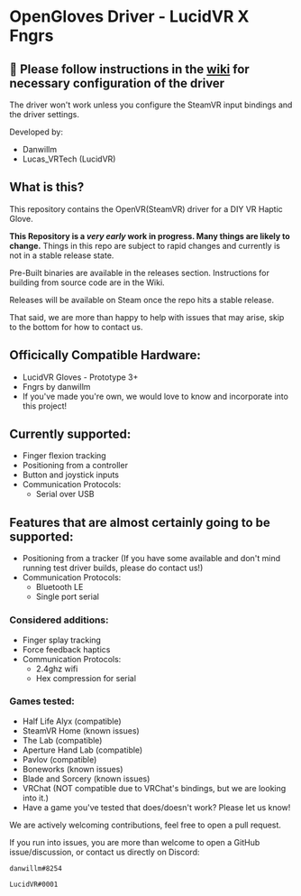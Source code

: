 # OpenGloves Driver - LucidVR X Fngrs
## 🚨 Please follow instructions in the <a href="https://github.com/LucidVR/opengloves-driver/wiki">wiki</a> for necessary configuration of the driver
The driver won't work unless you configure the SteamVR input bindings and the driver settings.

Developed by:
* Danwillm
* Lucas_VRTech (LucidVR)

## What is this?
This repository contains the OpenVR(SteamVR) driver for a DIY VR Haptic Glove.

__This Repository is a *very early* work in progress. Many things are likely to change.__
Things in this repo are subject to rapid changes and currently is not in a stable release state.

Pre-Built binaries are available in the releases section.
Instructions for building from source code are in the Wiki.

Releases will be available on Steam once the repo hits a stable release.

That said, we are more than happy to help with issues that may arise, skip to the bottom for how to contact us.

## Officically Compatible Hardware:
* LucidVR Gloves - Prototype 3+
* Fngrs by danwillm
* If you've made you're own, we would love to know and incorporate into this project!

## Currently supported:
* Finger flexion tracking
* Positioning from a controller
* Button and joystick inputs
* Communication Protocols:
  - Serial over USB

## Features that are almost certainly going to be supported:
* Positioning from a tracker (If you have some available and don't mind running test driver builds, please do contact us!)
* Communication Protocols:
  - Bluetooth LE
  - Single port serial

### Considered additions:
* Finger splay tracking
* Force feedback haptics
* Communication Protocols:
  - 2.4ghz wifi
  - Hex compression for serial

### Games tested:
* Half Life Alyx (compatible)
* SteamVR Home (known issues)
* The Lab (compatible)
* Aperture Hand Lab (compatible)
* Pavlov (compatible)
* Boneworks (known issues)
* Blade and Sorcery (known issues)
* VRChat (NOT compatible due to VRChat's bindings, but we are looking into it.)
* Have a game you've tested that does/doesn't work? Please let us know!

We are actively welcoming contributions, feel free to open a pull request.

If you run into issues, you are more than welcome to open a GitHub issue/discussion, or contact us directly on Discord: 

`danwillm#8254`

`LucidVR#0001`
